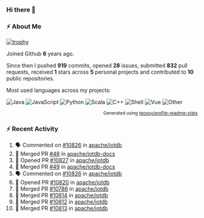### Hi there 👋

### :zap: About Me

[![trophy](https://github-profile-trophy.vercel.app/?username=HTHou&theme=onedark)](https://github.com/ryo-ma/github-profile-trophy)
   
Joined Github **6** years ago.

Since then I pushed **919** commits, opened **28** issues, submitted **832** pull requests, received **1** stars across **5** personal projects and contributed to **10** public repositories.

Most used languages across my projects:

![Java](https://img.shields.io/static/v1?style=flat-square&label=%E2%A0%80&color=555&labelColor=%23b07219&message=Java%EF%B8%B194.4%25)
![JavaScript](https://img.shields.io/static/v1?style=flat-square&label=%E2%A0%80&color=555&labelColor=%23f1e05a&message=JavaScript%EF%B8%B11.4%25)
![Python](https://img.shields.io/static/v1?style=flat-square&label=%E2%A0%80&color=555&labelColor=%233572A5&message=Python%EF%B8%B10.7%25)
![Scala](https://img.shields.io/static/v1?style=flat-square&label=%E2%A0%80&color=555&labelColor=%23c22d40&message=Scala%EF%B8%B10.6%25)
![C++](https://img.shields.io/static/v1?style=flat-square&label=%E2%A0%80&color=555&labelColor=%23f34b7d&message=C%2B%2B%EF%B8%B10.6%25)
![Shell](https://img.shields.io/static/v1?style=flat-square&label=%E2%A0%80&color=555&labelColor=%2389e051&message=Shell%EF%B8%B10.4%25)
![Vue](https://img.shields.io/static/v1?style=flat-square&label=%E2%A0%80&color=555&labelColor=%2341b883&message=Vue%EF%B8%B10.3%25)
![Other](https://img.shields.io/static/v1?style=flat-square&label=%E2%A0%80&color=555&labelColor=%23ededed&message=Other%EF%B8%B11.2%25)

<p align="right"><sub>Generated using <a href="https://github.com/marketplace/actions/profile-readme-stats">teoxoy/profile-readme-stats</a></sub></p>


<!--![](https://github.com/HTHou/HTHou/blob/output/github-contribution-grid-snake.svg)-->

<!--![Haonan Hou's github stats](https://github-readme-stats.vercel.app/api?username=HTHou&count_private=true&show_icons=true&theme=onedark)-->

<!--![Haonan Hou's wakatime stats](https://github-readme-stats.vercel.app/api/wakatime?username=HTHou&layout=compact&theme=onedark)-->

<!--![Top Langs](https://github-readme-stats.vercel.app/api/top-langs/?username=HTHou&theme=onedark&layout=compact)-->

### :zap: Recent Activity
<!--START_SECTION:activity-->
1. 🗣 Commented on [#10826](https://github.com/apache/iotdb/issues/10826#issuecomment-1674136636) in [apache/iotdb](https://github.com/apache/iotdb)
2. 🎉 Merged PR [#48](https://github.com/apache/iotdb-docs/pull/48) in [apache/iotdb-docs](https://github.com/apache/iotdb-docs)
3. 💪 Opened PR [#10827](https://github.com/apache/iotdb/pull/10827) in [apache/iotdb](https://github.com/apache/iotdb)
4. 🎉 Merged PR [#49](https://github.com/apache/iotdb-docs/pull/49) in [apache/iotdb-docs](https://github.com/apache/iotdb-docs)
5. 🗣 Commented on [#10826](https://github.com/apache/iotdb/issues/10826#issuecomment-1672748920) in [apache/iotdb](https://github.com/apache/iotdb)
6. 💪 Opened PR [#10820](https://github.com/apache/iotdb/pull/10820) in [apache/iotdb](https://github.com/apache/iotdb)
7. 🎉 Merged PR [#10786](https://github.com/apache/iotdb/pull/10786) in [apache/iotdb](https://github.com/apache/iotdb)
8. 🎉 Merged PR [#10814](https://github.com/apache/iotdb/pull/10814) in [apache/iotdb](https://github.com/apache/iotdb)
9. 🎉 Merged PR [#10812](https://github.com/apache/iotdb/pull/10812) in [apache/iotdb](https://github.com/apache/iotdb)
10. 🎉 Merged PR [#10813](https://github.com/apache/iotdb/pull/10813) in [apache/iotdb](https://github.com/apache/iotdb)
<!--END_SECTION:activity-->

<!--
**HTHou/HTHou** is a ✨ _special_ ✨ repository because its `README.md` (this file) appears on your GitHub profile.

Here are some ideas to get you started:

- 🔭 I’m currently working on ...
- 🌱 I’m currently learning ...
- 👯 I’m looking to collaborate on ...
- 🤔 I’m looking for help with ...
- 💬 Ask me about ...
- 📫 How to reach me: ...
- 😄 Pronouns: ...
- ⚡ Fun fact: ...
-->
